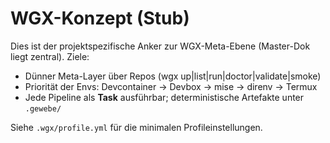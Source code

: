 # WGX-Konzept (Stub)

Dies ist der projektspezifische Anker zur WGX-Meta-Ebene (Master-Dok liegt zentral).
Ziele:
- Dünner Meta-Layer über Repos (wgx up|list|run|doctor|validate|smoke)
- Priorität der Envs: Devcontainer → Devbox → mise → direnv → Termux
- Jede Pipeline als **Task** ausführbar; deterministische Artefakte unter `.gewebe/`

Siehe `.wgx/profile.yml` für die minimalen Profileinstellungen.
